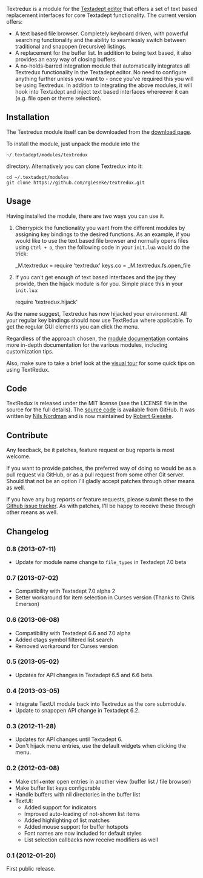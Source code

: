 Textredux is a module for the [Textadept editor](http://foicica.com/textadept/)
that offers a set of text based replacement interfaces for core Textadept
functionality. The current version offers:

* A text based file browser. Completely keyboard driven, with powerful searching
  functionality and the ability to seamlessly switch between traditional and
  snapopen (recursive) listings.
* A replacement for the buffer list. In addition to being text based, it also
  provides an easy way of closing buffers.
* A no-holds-barred integration module that automatically integrates all Textredux
  functionality in the Textadept editor. No need to configure anything further
  unless you want to - once you've required this you will be using Textredux.
  In addition to integrating the above modules, it will hook into Textadept and
  inject text based interfaces whereever it can (e.g. file open or theme selection).

## Installation

The Textredux module itself can be downloaded from the
[download page](https://github.com/rgieseke/textredux/tags).

To install the module, just unpack the module into the

    ~/.textadept/modules/textredux

directory.
Alternatively you can clone Textredux into it:

    cd ~/.textadept/modules
    git clone https://github.com/rgieseke/textredux.git

## Usage

Having installed the module, there are two ways you can use it.

1) Cherrypick the functionality you want from the different modules by assigning
key bindings to the desired functions. As an example, if you would like to use
the text based file browser and normally opens files using `Ctrl + o`, then the
following code in your `init.lua` would do the trick:

    _M.textredux = require 'textredux'
    keys.co = _M.textredux.fs.open_file

2) If you can't get enough of text based interfaces and the joy they provide,
then the hijack module is for you. Simple place this in your `init.lua`:

    require 'textredux.hijack'

As the name suggest, Textredux has now hijacked your environment. All your
regular key bindings should now use TextRedux where applicable. To get the
regular GUI elements you can click the menu.

Regardless of the approach chosen, the
[module documentation](./docs/index.html) contains more
in-depth documentation for the various modules, including customization tips.

Also, make sure to take a brief look at the [visual tour](tour.html) for some
quick tips on using TextRedux.

## Code

TextRedux is released under the MIT license (see the LICENSE file in the source
for the full details). The [source code](https://github.com/rgieseke/textredux)
is available from GitHub. It was written by
[Nils Nordman](https://github.com/nilnor)
and is now maintained by [Robert Gieseke](https://github.com/rgieseke).

## Contribute

Any feedback, be it patches, feature request or bug reports is most welcome.

If you want to provide patches, the preferred way of doing so would be as a pull
request via GitHub, or as a pull request from some other Git server. Should that
not be an option I'll gladly accept patches through other means as well.

If you have any bug reports or feature requests, please submit these to the
[Github issue tracker](https://github.com/rgieseke/textredux/issues). As with
patches, I'll be happy to receive these through other means as well.

## Changelog

### 0.8 (2013-07-11)

- Update for module name change to `file_types` in Textadept 7.0 beta

### 0.7 (2013-07-02)

- Compatibility with Textadept 7.0 alpha 2
- Better workaround for item selection in Curses version
  (Thanks to Chris Emerson)

### 0.6 (2013-06-08)

- Compatibility with Textadept 6.6 and 7.0 alpha
- Added ctags symbol filtered list search
- Removed workaround for Curses version

### 0.5 (2013-05-02)

- Updates for API changes in Textadept 6.5 and 6.6 beta.

### 0.4 (2013-03-05)

- Integrate TextUI module back into Textredux as the `core` submodule.
- Update to snapopen API change in Textadept 6.2.

### 0.3 (2012-11-28)

- Updates for API changes until Textadept 6.
- Don't hijack menu entries, use the default widgets when clicking the menu.

### 0.2 (2012-03-08)

- Make ctrl+enter open entries in another view (buffer list / file browser)
- Make buffer list keys configurable
- Handle buffers with nil directories in the buffer list
- TextUI:
    - Added support for indicators
    - Improved auto-loading of not-shown list items
    - Added highlighting of list matches
    - Added mouse support for buffer hotspots
    - Font names are now included for default styles
    - List selection callbacks now receive modifiers as well

### 0.1 (2012-01-20)

First public release.
